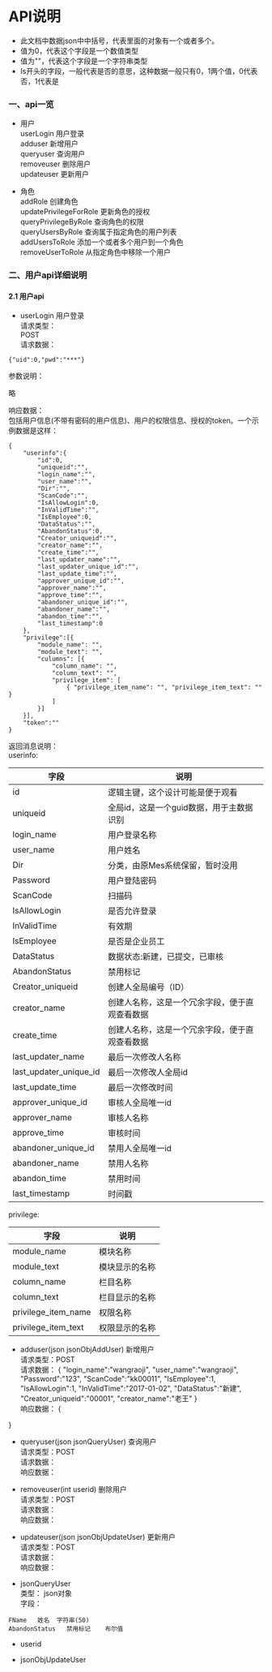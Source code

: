 # API说明   
* 此文档中数据json中中括号，代表里面的对象有一个或者多个。
* 值为0，代表这个字段是一个数值类型
* 值为""，代表这个字段是一个字符串类型
* Is开头的字段，一般代表是否的意思，这种数据一般只有0，1两个值，0代表否，1代表是
### 一、api一览  
* 用户  
userLogin  用户登录  
adduser  新增用户  
queryuser  查询用户  
removeuser  删除用户  
updateuser  更新用户  

* 角色  
addRole  创建角色  
updatePrivilegeForRole  更新角色的授权  
queryPrivilegeByRole  查询角色的权限  
queryUsersByRole  查询属于指定角色的用户列表  
addUsersToRole  添加一个或者多个用户到一个角色  
removeUserToRole  从指定角色中移除一个用户  

### 二、用户api详细说明  

#### 2.1 用户api  
* userLogin  用户登录  
请求类型：  
POST    
请求数据：  
```
{"uid":0,"pwd":"***"}    
```
参数说明：  

略   


响应数据：  
包括用户信息(不带有密码的用户信息)、用户的权限信息、授权的token。一个示例数据是这样：  
```
{
    "userinfo":{
        "id":0,
        "uniqueid":"",
        "login_name":"",
        "user_name":"",
        "Dir":"",
        "ScanCode":"",
        "IsAllowLogin":0,
        "InValidTime":"",
        "IsEmployee":0,
        "DataStatus":"",
        "AbandonStatus":0,
        "Creator_uniqueid":"",
        "creator_name":"",
        "create_time":"",
        "last_updater_name":"",
        "last_updater_unique_id":"",
        "last_update_time":"",
        "approver_unique_id":"",
        "approver_name":"",
        "approve_time":"",
        "abandoner_unique_id":"",
        "abandoner_name":"",
        "abandon_time":"",
        "last_timestamp":0
    },
    "privilege":[{
        "module_name": "",
        "module_text": "",
        "culumns": [{
            "column_name": "",
            "column_text": "",
            "privilege_item": [
                { "privilege_item_name": "", "privilege_item_text": "" }
            ]
        }]
    }],
    "token":""
}    
```
返回消息说明：  
userinfo:  
<table>
        <thead>
            <tr>
                <th>字段</th>
                <th>说明</th>
            </tr>
        </thead>
        <tbody>
            <tr>
                <td>id</td>
                <td>逻辑主键，这个设计可能是便于观看</td>
            </tr>
            <tr>
                <td>uniqueid</td>
                <td>全局id，这是一个guid数据，用于主数据识别</td>
            </tr>
            <tr>
                <td>login_name</td>
                <td>用户登录名称</td>
            </tr>
            <tr>
                <td>user_name</td>
                <td>用户姓名</td>
            </tr>
            <tr>
                <td>Dir</td>
                <td>分类，由原Mes系统保留，暂时没用</td>
            </tr>
            <tr>
                <td>Password</td>
                <td>用户登陆密码</td>
            </tr>
            <tr>
                <td>ScanCode</td>
                <td>扫描码</td>
            </tr>
            <tr>
                <td>IsAllowLogin</td>
                <td>是否允许登录</td>
            </tr>
            <tr>
                <td>InValidTime</td>
                <td>有效期</td>
            </tr>
            <tr>
                <td>IsEmployee</td>
                <td>是否是企业员工</td>
            </tr>
            <tr>
                <td>DataStatus</td>
                <td>数据状态:新建，已提交，已审核</td>
            </tr>
            <tr>
                <td>AbandonStatus</td>
                <td>禁用标记</td>
            </tr>
            <tr>
                <td>Creator_uniqueid</td>
                <td>创建人全局编号（ID）</td>
            </tr>
            <tr>
                <td>creator_name</td>
                <td>创建人名称，这是一个冗余字段，便于直观查看数据</td>
            </tr>
            <tr>
                <td>create_time</td>
                <td>创建人名称，这是一个冗余字段，便于直观查看数据</td>
            </tr>
            <tr>
                <td>last_updater_name</td>
                <td>最后一次修改人名称</td>
            </tr>
            <tr>
                <td>last_updater_unique_id</td>
                <td>最后一次修改人全局id</td>
            </tr>
            <tr>
                <td>last_update_time</td>
                <td>最后一次修改时间</td>
            </tr>
            <tr>
                <td>approver_unique_id</td>
                <td>审核人全局唯一id</td>
            </tr>
            <tr>
                <td>approver_name</td>
                <td>审核人名称</td>
            </tr>
            <tr>
                <td>approve_time</td>
                <td>审核时间</td>
            </tr>
            <tr>
                <td>abandoner_unique_id</td>
                <td>禁用人全局唯一id</td>
            </tr>
            <tr>
                <td>abandoner_name</td>
                <td>禁用人名称</td>
            </tr>
            <tr>
                <td>abandon_time</td>
                <td>禁用时间</td>
            </tr>
            <tr>
                <td>last_timestamp</td>
                <td>时间戳</td>
            </tr>
        </tbody>
    </table>
privilege:  
<table>
        <thead>
            <tr>
                <th>字段</th>
                <th>说明</th>
            </tr>
        </thead>
        <tbody>
            <tr>
                <td>module_name</td>
                <td>模块名称</td>
            </tr>
            <tr>
                <td>module_text</td>
                <td>模块显示的名称</td>
            </tr>
            <tr>
                <td>column_name</td>
                <td>栏目名称</td>
            </tr>
            <tr>
                <td>column_text</td>
                <td>栏目显示的名称</td>
            </tr>
            <tr>
                <td>privilege_item_name</td>
                <td>权限名称</td>
            </tr>
            <tr>
                <td>privilege_item_text</td>
                <td>权限显示的名称</td>
            </tr>
        </tbody>
    </table>

* adduser(json jsonObjAddUser)  新增用户  
请求类型：POST  
请求数据：
{
    "login_name":"wangraoji",
    "user_name":"wangraoji",
    "Password":"123",
    "ScanCode":"kk00011",
    "IsEmployee":1,
    "IsAllowLogin":1,
    "InValidTime":"2017-01-02",
    "DataStatus":"新建",
    "Creator_uniqueid":"00001",
    "creator_name":"老王"
}  
响应数据：
{
    
}
* queryuser(json jsonQueryUser)  查询用户  
请求类型：POST  
请求数据：  
响应数据：
* removeuser(int userid)  删除用户  
请求类型：POST  
请求数据：  
响应数据：
* updateuser(json jsonObjUpdateUser)  更新用户  
请求类型：POST  
请求数据：  
响应数据：

* jsonQueryUser  
<span id="jsonQueryUser" name="jsonQueryUser"></span>
类型： json对象  
字段： 
``` 
FName	姓名	字符串(50)
AbandonStatus	禁用标记	布尔值
```

* userid  

* jsonObjUpdateUser  
<span id="jsonObjUpdateUser" name="jsonObjUpdateUser"></span>

